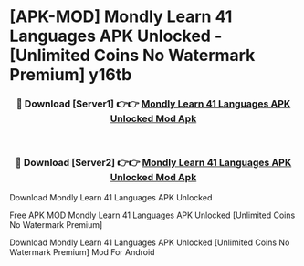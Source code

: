 # [APK-MOD] Mondly  Learn 41 Languages APK Unlocked - [Unlimited Coins No Watermark Premium] y16tb



<div align="center">
<h3>🔴 Download [Server1] 👉👉 <a href="https://momento.my/?title=Mondly__Learn_41_Languages_APK_Unlocked">Mondly  Learn 41 Languages APK Unlocked Mod Apk</a></h3><br>

<h3>🔴 Download [Server2] 👉👉 <a href="https://momento.my/?title=Mondly__Learn_41_Languages_APK_Unlocked">Mondly  Learn 41 Languages APK Unlocked Mod Apk</a></h3>
</div>



Download Mondly  Learn 41 Languages APK Unlocked 

Free APK MOD Mondly  Learn 41 Languages APK Unlocked [Unlimited Coins No Watermark Premium]

Download Mondly  Learn 41 Languages APK Unlocked [Unlimited Coins No Watermark Premium] Mod For Android
